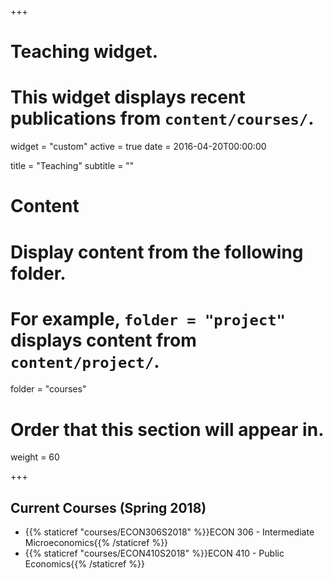 +++
# Teaching widget.
# This widget displays recent publications from `content/courses/`.
widget = "custom"
active = true
date = 2016-04-20T00:00:00

title = "Teaching"
subtitle = ""

# Content
# Display content from the following folder.
# For example, `folder = "project"` displays content from `content/project/`.
folder = "courses"

# Order that this section will appear in.
weight = 60

+++

## Current Courses (Spring 2018)

* {{% staticref "courses/ECON306S2018" %}}ECON 306 - Intermediate Microeconomics{{% /staticref %}} 
* {{% staticref "courses/ECON410S2018" %}}ECON 410 - Public Economics{{% /staticref %}} 

